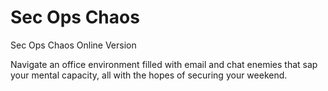 # Sec Ops Chaos
Sec Ops Chaos Online Version

Navigate an office environment filled with email and chat enemies that sap your mental capacity, all with the hopes of securing your weekend.
